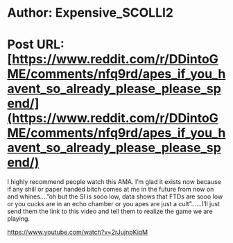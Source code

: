 # Author: Expensive_SCOLLI2
# Post URL: [https://www.reddit.com/r/DDintoGME/comments/nfq9rd/apes_if_you_havent_so_already_please_please_spend/](https://www.reddit.com/r/DDintoGME/comments/nfq9rd/apes_if_you_havent_so_already_please_please_spend/)



I highly recommend people watch this AMA. I’m glad it exists now because if any shill or paper handed bitch comes at me in the future from now on and whines....”oh but the SI is sooo low, data shows that FTDs are sooo low or you cucks are in an echo chamber or you apes are just a cult”......I’ll just send them the link to this video and tell them to realize the game we are playing.

https://www.youtube.com/watch?v=2rJujnpKiqM